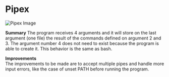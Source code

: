 # Pipex

![Pipex Image](https://www.42porto.com/wp-content/uploads/2024/08/42-Porto-Horizontal.png)

**Summary**
The program receives 4 arguments and it will store on the last argument (one file) the result of the commands defined on argument 2 and 3. The argument number 4 does not need to exist because the program is able to create it. This behavior is the same as bash.

**Improvements**  
The improvements to be made are to accept multiple pipes and handle more input errors, like the case of unset PATH before running the program.